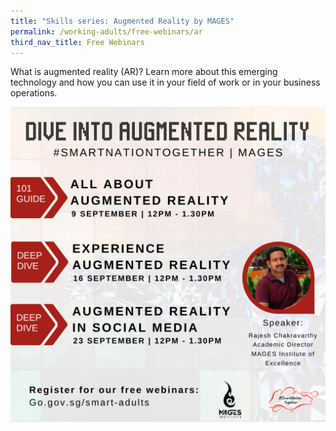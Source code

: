 ```yaml
---
title: "Skills series: Augmented Reality by MAGES"
permalink: /working-adults/free-webinars/ar
third_nav_title: Free Webinars
---
```

What is augmented reality (AR)? Learn more about this emerging technology and how you can use it in your field of work or in your business operations.


![Alt text for image on Isomer site](/images/MAGES%20Overall.png)
